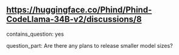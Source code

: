 ## https://huggingface.co/Phind/Phind-CodeLlama-34B-v2/discussions/8

contains_question: yes

question_part: Are there any plans to release smaller model sizes?